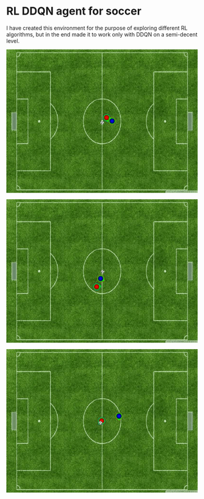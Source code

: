 # RL DDQN agent for soccer
I have created this environment for the purpose of exploring different RL algorithms, but in the end made it to work only with DDQN on a semi-decent level.




![Alt Text](scoring_gif.gif)

![Alt Text](scoring2.gif)


![Alt Text](gif3.gif)

